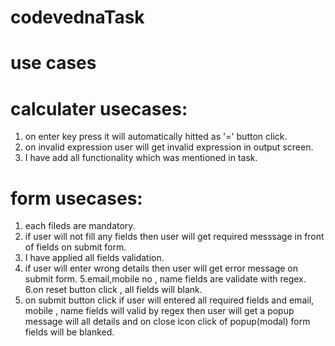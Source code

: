 # codevednaTask

use cases
========

calculater usecases:
======================
1. on enter key press it will automatically hitted as '=' button click.
2. on invalid expression user will get invalid expression in output screen.
3. I have add all functionality which was mentioned in task.

form usecases:
======================
1. each fileds are mandatory.
2. if user will not fill any fields then user will get required messsage in front of fields on submit form.
3. I have applied all fields validation.
4. if user will enter wrong details then user will get error message on submit form.
5.email,mobile no , name fields are validate with regex.
6.on reset button click , all fields will blank.
7. on submit button click if user will entered all required fields and email, mobile , name fields will
valid by regex then user will get a popup message will all details and on close icon click of popup(modal) 
form fields will be blanked.
